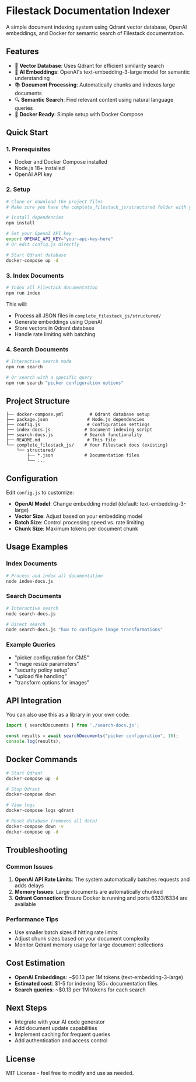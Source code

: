# Filestack Documentation Indexer

A simple document indexing system using Qdrant vector database, OpenAI embeddings, and Docker for semantic search of Filestack documentation.

## Features

- 🚀 **Vector Database**: Uses Qdrant for efficient similarity search
- 🤖 **AI Embeddings**: OpenAI's text-embedding-3-large model for semantic understanding
- 📚 **Document Processing**: Automatically chunks and indexes large documents
- 🔍 **Semantic Search**: Find relevant content using natural language queries
- 🐳 **Docker Ready**: Simple setup with Docker Compose

## Quick Start

### 1. Prerequisites

- Docker and Docker Compose installed
- Node.js 18+ installed
- OpenAI API key

### 2. Setup

```bash
# Clone or download the project files
# Make sure you have the complete_filestack_js/structured folder with your JSON docs

# Install dependencies
npm install

# Set your OpenAI API key
export OPENAI_API_KEY="your-api-key-here"
# Or edit config.js directly

# Start Qdrant database
docker-compose up -d
```

### 3. Index Documents

```bash
# Index all Filestack documentation
npm run index
```

This will:
- Process all JSON files in `complete_filestack_js/structured/`
- Generate embeddings using OpenAI
- Store vectors in Qdrant database
- Handle rate limiting with batching

### 4. Search Documents

```bash
# Interactive search mode
npm run search

# Or search with a specific query
npm run search "picker configuration options"
```

## Project Structure

```
├── docker-compose.yml          # Qdrant database setup
├── package.json               # Node.js dependencies
├── config.js                  # Configuration settings
├── index-docs.js             # Document indexing script
├── search-docs.js            # Search functionality
├── README.md                  # This file
└── complete_filestack_js/    # Your Filestack docs (existing)
    └── structured/
        ├── *.json            # Documentation files
        └── ...
```

## Configuration

Edit `config.js` to customize:

- **OpenAI Model**: Change embedding model (default: text-embedding-3-large)
- **Vector Size**: Adjust based on your embedding model
- **Batch Size**: Control processing speed vs. rate limiting
- **Chunk Size**: Maximum tokens per document chunk

## Usage Examples

### Index Documents
```bash
# Process and index all documentation
node index-docs.js
```

### Search Documents
```bash
# Interactive search
node search-docs.js

# Direct search
node search-docs.js "how to configure image transformations"
```

### Example Queries
- "picker configuration for CMS"
- "image resize parameters"
- "security policy setup"
- "upload file handling"
- "transform options for images"

## API Integration

You can also use this as a library in your own code:

```javascript
import { searchDocuments } from './search-docs.js';

const results = await searchDocuments("picker configuration", 10);
console.log(results);
```

## Docker Commands

```bash
# Start Qdrant
docker-compose up -d

# Stop Qdrant
docker-compose down

# View logs
docker-compose logs qdrant

# Reset database (removes all data)
docker-compose down -v
docker-compose up -d
```

## Troubleshooting

### Common Issues

1. **OpenAI API Rate Limits**: The system automatically batches requests and adds delays
2. **Memory Issues**: Large documents are automatically chunked
3. **Qdrant Connection**: Ensure Docker is running and ports 6333/6334 are available

### Performance Tips

- Use smaller batch sizes if hitting rate limits
- Adjust chunk sizes based on your document complexity
- Monitor Qdrant memory usage for large document collections

## Cost Estimation

- **OpenAI Embeddings**: ~$0.13 per 1M tokens (text-embedding-3-large)
- **Estimated cost**: $1-5 for indexing 135+ documentation files
- **Search queries**: ~$0.13 per 1M tokens for each search

## Next Steps

- Integrate with your AI code generator
- Add document update capabilities
- Implement caching for frequent queries
- Add authentication and access control

## License

MIT License - feel free to modify and use as needed.
